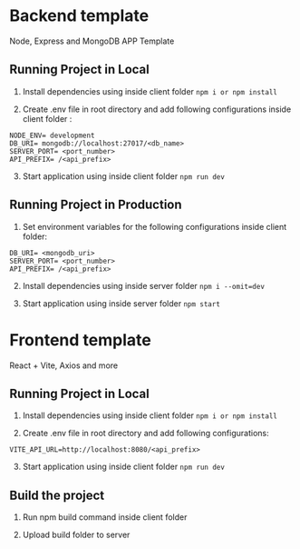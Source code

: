 # Backend template

Node, Express and MongoDB APP Template

## Running Project in Local

1. Install dependencies using inside client folder `npm i or npm install`

2. Create .env file in root directory and add following configurations inside client folder :

```
NODE_ENV= development
DB_URI= mongodb://localhost:27017/<db_name>
SERVER_PORT= <port_number>
API_PREFIX= /<api_prefix>

```

3. Start application using inside client folder `npm run dev`

## Running Project in Production

1. Set environment variables for the following configurations inside client folder:

```
DB_URI= <mongodb_uri>
SERVER_PORT= <port_number>
API_PREFIX= /<api_prefix>

```

2. Install dependencies using inside server folder `npm i --omit=dev`

3. Start application using inside server folder `npm start`

# Frontend template

React + Vite, Axios and more

## Running Project in Local

1. Install dependencies using inside client folder `npm i or npm install`

2. Create .env file in root directory and add following configurations:

```
VITE_API_URL=http://localhost:8080/<api_prefix>

```

3. Start application using inside client folder `npm run dev`

## Build the project

1. Run npm build command inside client folder

2. Upload build folder to server
